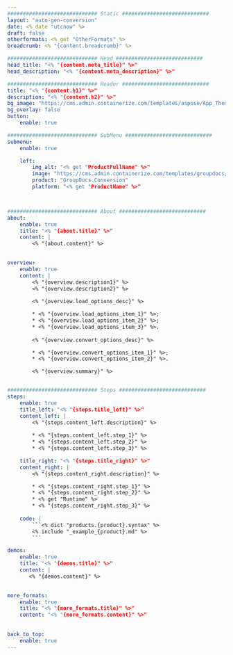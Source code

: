 ```yaml
---
############################# Static ############################
layout: "auto-gen-conversion"
date: <% date "utcnow" %>
draft: false
otherformats: <% get "OtherFormats" %>
breadcrumb: <% "{content.breadcrumb}" %>

############################# Head ############################
head_title: "<% "{content.meta_title}" %>"
head_description: "<% "{content.meta_description}" %>"

############################# Header ############################
title: "<% "{content.h1}" %>"
description: "<% "{content.h2}" %>"
bg_image: "https://cms.admin.containerize.com/templates/aspose/App_Themes/V3/images/bg/header1.png"
bg_overlay: false
button:
    enable: true

############################# SubMenu ############################
submenu:
    enable: true

    left:
        img_alt: "<% get "ProductFullName" %>"
        image: "https://cms.admin.containerize.com/templates/groupdocs/images/product-logos/90x90-noborder/groupdocs-conversion-<% get "ProductCode" %>.png"
        product: "GroupDocs.Conversion"
        platform: "<% get "ProductName" %>"



############################# About ############################
about:
    enable: true
    title: "<% "{about.title}" %>"
    content: |
        <% "{about.content}" %>
    

overview:
    enable: true
    content: |
        <% "{overview.description1}" %>
        <% "{overview.description2}" %> 
        
        <% "{overview.load_options_desc}" %>

        * <% "{overview.load_options_item_1}" %>;
        * <% "{overview.load_options_item_2}" %>;
        * <% "{overview.load_options_item_3}" %>.
        
        <% "{overview.convert_options_desc}" %>

        * <% "{overview.convert_options_item_1}" %>;
        * <% "{overview.convert_options_item_2}" %>.

        <% "{overview.summary}" %>


############################# Steps ############################
steps:
    enable: true
    title_left: "<% "{steps.title_left}" %>"
    content_left: |
        <% "{steps.content_left.description}" %>
        
        * <% "{steps.content_left.step_1}" %>
        * <% "{steps.content_left.step_2}" %>
        * <% "{steps.content_left.step_3}" %>

    title_right: "<% "{steps.title_right}" %>"
    content_right: |
        <% "{steps.content_right.description}" %>

        * <% "{steps.content_right.step_1}" %>
        * <% "{steps.content_right.step_2}" %>
        * <% get "Runtime" %>
        * <% "{steps.content_right.step_3}" %>
         
    code: |
        ```<% dict "products.{product}.syntax" %>    
        <% include "_example_{product}.md" %>
        ```

demos:
    enable: true
    title: "<% "{demos.title}" %>"
    content: |
       <% "{demos.content}" %>
          

more_formats:
    enable: true
    title: "<% "{more_formats.title}" %>"
    content: "<% "{more_formats.content}" %>"
       
       
back_to_top:
    enable: true
---
```

